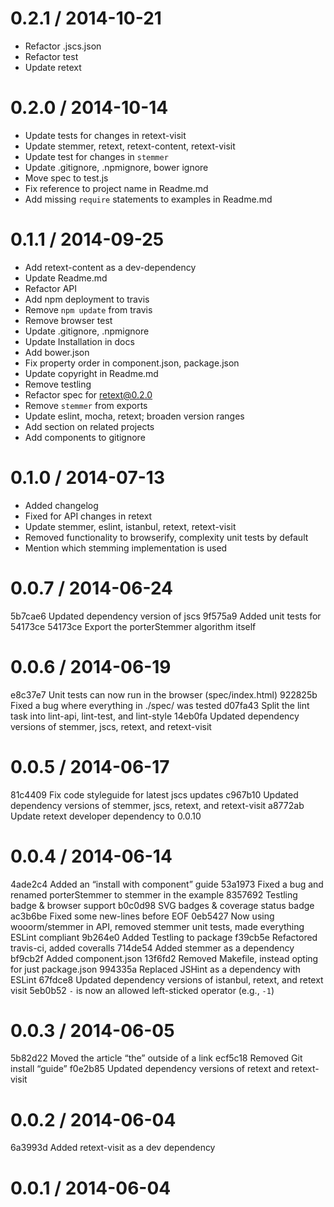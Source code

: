 
0.2.1 / 2014-10-21
==================

 * Refactor .jscs.json
 * Refactor test
 * Update retext

0.2.0 / 2014-10-14
==================

 * Update tests for changes in retext-visit
 * Update stemmer, retext, retext-content, retext-visit
 * Update test for changes in `stemmer`
 * Update .gitignore, .npmignore, bower ignore
 * Move spec to test.js
 * Fix reference to project name in Readme.md
 * Add missing `require` statements to examples in Readme.md

0.1.1 / 2014-09-25
==================

 * Add retext-content as a dev-dependency
 * Update Readme.md
 * Refactor API
 * Add npm deployment to travis
 * Remove `npm update` from travis
 * Remove browser test
 * Update .gitignore, .npmignore
 * Update Installation in docs
 * Add bower.json
 * Fix property order in component.json, package.json
 * Update copyright in Readme.md
 * Remove testling
 * Refactor spec for retext@0.2.0
 * Remove `stemmer` from exports
 * Update eslint, mocha, retext; broaden version ranges
 * Add section on related projects
 * Add components to gitignore

0.1.0 / 2014-07-13
==================

 * Added changelog
 * Fixed for API changes in retext
 * Update stemmer, eslint, istanbul, retext, retext-visit
 * Removed functionality to browserify, complexity unit tests by default
 * Mention which stemming implementation is used

0.0.7 / 2014-06-24
==================

5b7cae6 Updated dependency version of jscs
9f575a9 Added unit tests for 54173ce
54173ce Export the porterStemmer algorithm itself

0.0.6 / 2014-06-19
==================

e8c37e7 Unit tests can now run in the browser (spec/index.html)
922825b Fixed a bug where everything in ./spec/ was tested
d07fa43 Split the lint task into lint-api, lint-test, and lint-style
14eb0fa Updated dependency versions of stemmer, jscs, retext, and retext-visit

0.0.5 / 2014-06-17
==================

81c4409 Fix code styleguide for latest jscs updates
c967b10 Updated dependency versions of stemmer, jscs, retext, and retext-visit
a8772ab Update retext developer dependency to 0.0.10

0.0.4 / 2014-06-14
==================

4ade2c4 Added an “install with component” guide
53a1973 Fixed a bug and renamed porterStemmer to stemmer in the example
8357692 Testling badge & browser support
b0c0d98 SVG badges & coverage status badge
ac3b6be Fixed some new-lines before EOF
0eb5427 Now using wooorm/stemmer in API, removed stemmer unit tests, made everything ESLint compliant
9b264e0 Added Testling to package
f39cb5e Refactored travis-ci, added coveralls
714de54 Added stemmer as a dependency
bf9cb2f Added component.json
13f6fd2 Removed Makefile, instead opting for just package.json
994335a Replaced JSHint as a dependency with ESLint
67fdce8 Updated dependency versions of istanbul, retext, and retext visit
5eb0b52 `-` is now an allowed left-sticked operator (e.g., `-1`)

0.0.3 / 2014-06-05
==================

5b82d22 Moved the article “the” outside of a link
ecf5c18 Removed Git install “guide”
f0e2b85 Updated dependency versions of retext and retext-visit

0.0.2 / 2014-06-04
==================

6a3993d Added retext-visit as a dev dependency

0.0.1 / 2014-06-04
==================
